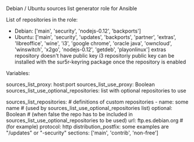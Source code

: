 Debian / Ubuntu sources list generator role for Ansible

List of repositories in the role:
- Debian: ['main', 'security', 'nodejs-0.12', 'backports']
- Ubuntu: ['main', 'security', 'updates', 'backports', 'partner', 'extras', 'libreoffice', 'wine', 'i3', 'google chrome', 'oracle java', 'owncloud', 'winswitch', 'x2go', 'nodejs-0.12', 'getdeb', 'playonlinux']
  extras repository doesn't have public key
	  i3 repositoriy public key can be installed with the sur5r-keyring package once the repository is enabled

Variables:

sources_list_proxy: host:port
sources_list_use_proxy: Boolean
sources_list_use_optional_repositories: list with optional repositories to use

sources_list_repositories: # definitions of custom repositories
    - name: some name # (used by sources_list_use_optional_repositories list)
      optional: Boolean # (when false the repo has to be included in sources_list_use_optional_repositories to be used)
      url: ftp.es.debian.org # (for example)
      protocol: http
      distribution_postfix: some examples are "/updates" or "-security"
      sections: ['main', 'contrib', 'non-free']
